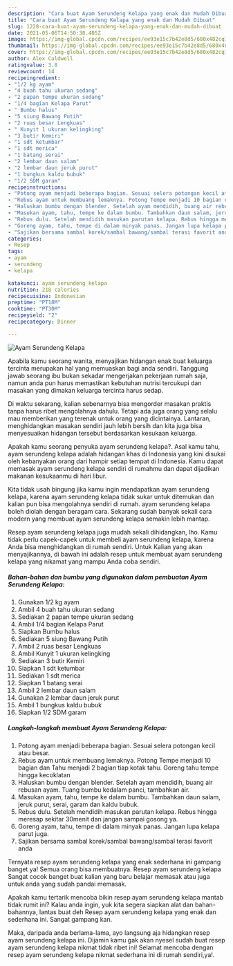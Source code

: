 ```yaml
---
description: "Cara buat Ayam Serundeng Kelapa yang enak dan Mudah Dibuat"
title: "Cara buat Ayam Serundeng Kelapa yang enak dan Mudah Dibuat"
slug: 1228-cara-buat-ayam-serundeng-kelapa-yang-enak-dan-mudah-dibuat
date: 2021-05-06T14:50:38.405Z
image: https://img-global.cpcdn.com/recipes/ee93e15c7b42e8d5/680x482cq70/ayam-serundeng-kelapa-foto-resep-utama.jpg
thumbnail: https://img-global.cpcdn.com/recipes/ee93e15c7b42e8d5/680x482cq70/ayam-serundeng-kelapa-foto-resep-utama.jpg
cover: https://img-global.cpcdn.com/recipes/ee93e15c7b42e8d5/680x482cq70/ayam-serundeng-kelapa-foto-resep-utama.jpg
author: Alex Caldwell
ratingvalue: 3.8
reviewcount: 14
recipeingredient:
- "1/2 kg ayam"
- "4 buah tahu ukuran sedang"
- "2 papan tempe ukuran sedang"
- "1/4 bagian Kelapa Parut"
- " Bumbu halus"
- "5 siung Bawang Putih"
- "2 ruas besar Lengkuas"
- " Kunyit 1 ukuran kelingking"
- "3 butir Kemiri"
- "1 sdt ketumbar"
- "1 sdt merica"
- "1 batang serai"
- "2 lembar daun salam"
- "2 lembar daun jeruk purut"
- "1 bungkus kaldu bubuk"
- "1/2 SDM garam"
recipeinstructions:
- "Potong ayam menjadi beberapa bagian. Sesuai selera potongan kecil atau besar."
- "Rebus ayam untuk membuang lemaknya. Potong Tempe menjadi 10 bagian dan Tahu menjadi 2 bagian tiap kotak tahu. Goreng tahu tempe hingga kecoklatan"
- "Haluskan bumbu dengan blender. Setelah ayam mendidih, buang air rebusan ayam. Tuang bumbu kedalam panci, tambahkan air."
- "Masukan ayam, tahu, tempe ke dalam bumbu. Tambahkan daun salam, jeruk purut, serai, garam dan kaldu bubuk."
- "Rebus dulu. Setelah mendidih masukan parutan kelapa. Rebus hingga meresap sekitar 30menit dan jangan sampai gosong ya."
- "Goreng ayam, tahu, tempe di dalam minyak panas. Jangan lupa kelapa parut juga."
- "Sajikan bersama sambal korek/sambal bawang/sambal terasi favorit anda"
categories:
- Resep
tags:
- ayam
- serundeng
- kelapa

katakunci: ayam serundeng kelapa 
nutrition: 218 calories
recipecuisine: Indonesian
preptime: "PT18M"
cooktime: "PT30M"
recipeyield: "2"
recipecategory: Dinner

---
```



![Ayam Serundeng Kelapa](https://img-global.cpcdn.com/recipes/ee93e15c7b42e8d5/680x482cq70/ayam-serundeng-kelapa-foto-resep-utama.jpg)

Apabila kamu seorang wanita, menyajikan hidangan enak buat keluarga tercinta merupakan hal yang memuaskan bagi anda sendiri. Tanggung jawab seorang ibu bukan sekadar mengerjakan pekerjaan rumah saja, namun anda pun harus memastikan kebutuhan nutrisi tercukupi dan masakan yang dimakan keluarga tercinta harus sedap.

Di waktu  sekarang, kalian sebenarnya bisa mengorder masakan praktis tanpa harus ribet mengolahnya dahulu. Tetapi ada juga orang yang selalu mau memberikan yang terenak untuk orang yang dicintainya. Lantaran, menghidangkan masakan sendiri jauh lebih bersih dan kita juga bisa menyesuaikan hidangan tersebut berdasarkan kesukaan keluarga. 



Apakah kamu seorang penyuka ayam serundeng kelapa?. Asal kamu tahu, ayam serundeng kelapa adalah hidangan khas di Indonesia yang kini disukai oleh kebanyakan orang dari hampir setiap tempat di Indonesia. Kamu dapat memasak ayam serundeng kelapa sendiri di rumahmu dan dapat dijadikan makanan kesukaanmu di hari libur.

Kita tidak usah bingung jika kamu ingin mendapatkan ayam serundeng kelapa, karena ayam serundeng kelapa tidak sukar untuk ditemukan dan kalian pun bisa mengolahnya sendiri di rumah. ayam serundeng kelapa boleh diolah dengan beragam cara. Sekarang sudah banyak sekali cara modern yang membuat ayam serundeng kelapa semakin lebih mantap.

Resep ayam serundeng kelapa juga mudah sekali dihidangkan, lho. Kamu tidak perlu capek-capek untuk membeli ayam serundeng kelapa, karena Anda bisa menghidangkan di rumah sendiri. Untuk Kalian yang akan menyajikannya, di bawah ini adalah resep untuk membuat ayam serundeng kelapa yang nikamat yang mampu Anda coba sendiri.

<!--inarticleads1-->

##### Bahan-bahan dan bumbu yang digunakan dalam pembuatan Ayam Serundeng Kelapa:

1. Gunakan 1/2 kg ayam
1. Ambil 4 buah tahu ukuran sedang
1. Sediakan 2 papan tempe ukuran sedang
1. Ambil 1/4 bagian Kelapa Parut
1. Siapkan  Bumbu halus
1. Sediakan 5 siung Bawang Putih
1. Ambil 2 ruas besar Lengkuas
1. Ambil  Kunyit 1 ukuran kelingking
1. Sediakan 3 butir Kemiri
1. Siapkan 1 sdt ketumbar
1. Sediakan 1 sdt merica
1. Siapkan 1 batang serai
1. Ambil 2 lembar daun salam
1. Gunakan 2 lembar daun jeruk purut
1. Ambil 1 bungkus kaldu bubuk
1. Siapkan 1/2 SDM garam




<!--inarticleads2-->

##### Langkah-langkah membuat Ayam Serundeng Kelapa:

1. Potong ayam menjadi beberapa bagian. Sesuai selera potongan kecil atau besar.
1. Rebus ayam untuk membuang lemaknya. Potong Tempe menjadi 10 bagian dan Tahu menjadi 2 bagian tiap kotak tahu. Goreng tahu tempe hingga kecoklatan
1. Haluskan bumbu dengan blender. Setelah ayam mendidih, buang air rebusan ayam. Tuang bumbu kedalam panci, tambahkan air.
1. Masukan ayam, tahu, tempe ke dalam bumbu. Tambahkan daun salam, jeruk purut, serai, garam dan kaldu bubuk.
1. Rebus dulu. Setelah mendidih masukan parutan kelapa. Rebus hingga meresap sekitar 30menit dan jangan sampai gosong ya.
1. Goreng ayam, tahu, tempe di dalam minyak panas. Jangan lupa kelapa parut juga.
1. Sajikan bersama sambal korek/sambal bawang/sambal terasi favorit anda




Ternyata resep ayam serundeng kelapa yang enak sederhana ini gampang banget ya! Semua orang bisa membuatnya. Resep ayam serundeng kelapa Sangat cocok banget buat kalian yang baru belajar memasak atau juga untuk anda yang sudah pandai memasak.

Apakah kamu tertarik mencoba bikin resep ayam serundeng kelapa mantab tidak rumit ini? Kalau anda ingin, yuk kita segera siapkan alat dan bahan-bahannya, lantas buat deh Resep ayam serundeng kelapa yang enak dan sederhana ini. Sangat gampang kan. 

Maka, daripada anda berlama-lama, ayo langsung aja hidangkan resep ayam serundeng kelapa ini. Dijamin kamu gak akan nyesel sudah buat resep ayam serundeng kelapa nikmat tidak ribet ini! Selamat mencoba dengan resep ayam serundeng kelapa nikmat sederhana ini di rumah sendiri,ya!.

